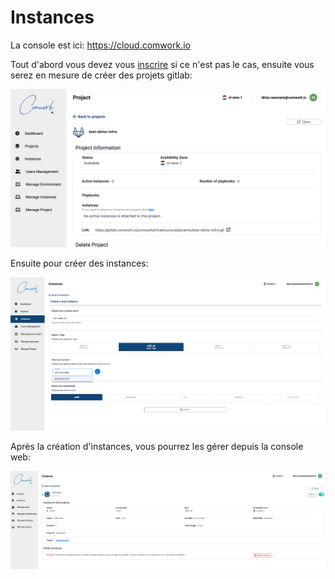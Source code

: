 # Instances

La console est ici: https://cloud.comwork.io

Tout d'abord vous devez vous [inscrire](../../../../../subscription.md) si ce n'est pas le cas,  ensuite vous serez en mesure de créer des projets gitlab:

![project](../../../../../img/project.png)

Ensuite pour créer des instances:

![create_instance](../../../../../img/create_instance.png)

Après la création d'instances, vous pourrez les gérer depuis la console web:

![instance](../../../../../img/instance.png)
